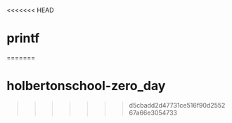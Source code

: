 <<<<<<< HEAD
# printf
=======
# holbertonschool-zero_day
>>>>>>> d5cbadd2d47731ce516f90d255267a66e3054733
